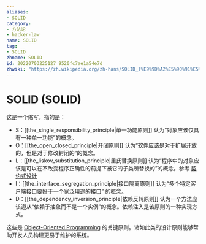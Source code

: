 ```yaml
---
aliases:
- SOLID
category:
- 方法论
- hacker-law
name: SOLID
tag:
- SOLID
zhname: SOLID
id: 20220703225127_9520fc7ae1a54e7d
zhwiki: "https://zh.wikipedia.org/zh-hans/SOLID_(%E9%9D%A2%E5%90%91%E5%AF%B9%E8%B1%A1%E8%AE%BE%E8%AE%A1)"
---
```


# SOLID (SOLID)

这是一个缩写，指的是：

- S：[[the_single_responsibility_principle|单一功能原则]] 认为“对象应该仅具有一种单一功能”的概念。
- O：[[the_open_closed_principle|开闭原则]] 认为“软件应该是对于扩展开放的，但是对于修改封闭的”的概念。
- L：[[the_liskov_substitution_principle|里氏替换原则]] 认为“程序中的对象应该是可以在不改变程序正确性的前提下被它的子类所替换的”的概念。参考 [契约式设计](https://zh.wikipedia.org/wiki/%E5%A5%91%E7%BA%A6%E5%BC%8F%E8%AE%BE%E8%AE%A1)
- I：[[the_interface_segregation_principle|接口隔离原则]] 认为“多个特定客户端接口要好于一个宽泛用途的接口” 的概念。
- D：[[the_dependency_inversion_principle|依赖反转原则]] 认为一个方法应该遵从“依赖于抽象而不是一个实例”的概念。依赖注入是该原则的一种实现方式。

这些是 [Object-Oriented Programming](#todo) 的关键原则。诸如此类的设计原则能够帮助开发人员构建更易于维护的系统。
